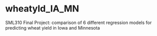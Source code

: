 # wheatyld_IA_MN
SML310 Final Project: comparison of 6 different regression models for predicting wheat yield in Iowa and Minnesota

